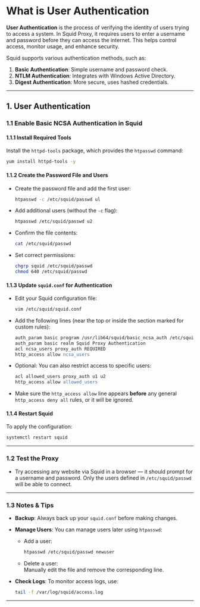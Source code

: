 # What is User Authentication
**User Authentication** is the process of verifying the identity of users trying to access a system. In Squid Proxy, it requires users to enter a username and password before they can access the internet. This helps control access, monitor usage, and enhance security.

Squid supports various authentication methods, such as:
1. **Basic Authentication**: Simple username and password check.
2. **NTLM Authentication**: Integrates with Windows Active Directory.
3. **Digest Authentication**: More secure, uses hashed credentials.

---
## 1. User Authentication

### 1.1 Enable Basic NCSA Authentication in Squid

#### 1.1.1 Install Required Tools

Install the `httpd-tools` package, which provides the `htpasswd` command:

```bash
yum install httpd-tools -y
```

#### 1.1.2 Create the Password File and Users

- Create the password file and add the first user:

  ```bash
  htpasswd -c /etc/squid/passwd ul
  ```

- Add additional users (without the `-c` flag):

  ```bash
  htpasswd /etc/squid/passwd u2
  ```

- Confirm the file contents:

  ```bash
  cat /etc/squid/passwd
  ```

- Set correct permissions:

  ```bash
  chgrp squid /etc/squid/passwd
  chmod 640 /etc/squid/passwd
  ```

#### 1.1.3 Update `squid.conf` for Authentication

- Edit your Squid configuration file:

  ```bash
  vim /etc/squid/squid.conf
  ```

- Add the following lines (near the top or inside the section marked for custom rules):

  ```apache
  auth_param basic program /usr/lib64/squid/basic_ncsa_auth /etc/squid/passwd
  auth_param basic realm Squid Proxy Authentication
  acl ncsa_users proxy_auth REQUIRED
  http_access allow ncsa_users
  ```

- Optional: You can also restrict access to specific users:

  ```apache
  acl allowed_users proxy_auth u1 u2
  http_access allow allowed_users
  ```

- Make sure the `http_access allow` line appears **before** any general `http_access deny all` rules, or it will be ignored.

#### 1.1.4 Restart Squid

To apply the configuration:

```bash
systemctl restart squid
```

---

### 1.2 Test the Proxy

- Try accessing any website via Squid in a browser — it should prompt for a username and password. Only the users defined in `/etc/squid/passwd` will be able to connect.

---

### 1.3 Notes & Tips

- **Backup**: Always back up your `squid.conf` before making changes.
- **Manage Users**: You can manage users later using `htpasswd`:
  - Add a user:  
    ```bash
    htpasswd /etc/squid/passwd newuser
    ```
  - Delete a user:  
    Manually edit the file and remove the corresponding line.
- **Check Logs**: To monitor access logs, use:

  ```bash
  tail -f /var/log/squid/access.log
  ```

---
